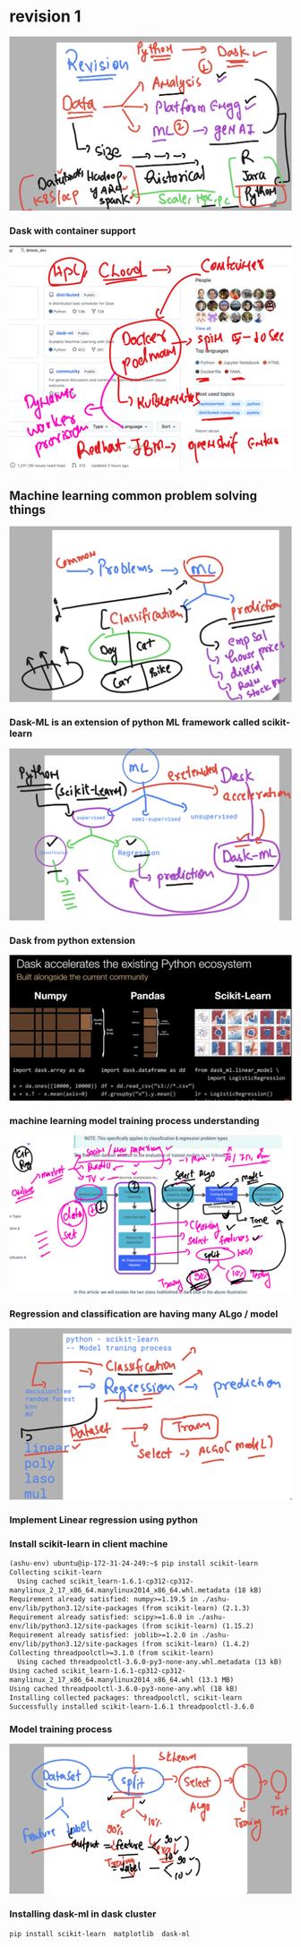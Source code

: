 # revision 1 

<img src="rev1.png">

### Dask with  container support 

<img src="rev2.png">

## Machine learning common problem solving things 

<img src="ml1.png">

### Dask-ML is an extension of python ML framework called scikit-learn

<img src="ml2.png">

### Dask from python extension 

<img src="ml3.png">

### machine learning model training process understanding 

<img src="ml4.png">

### Regression and classification are having many ALgo / model 

<img src="ml5.png">

### Implement Linear regression using python 

### Install scikit-learn in client machine 

```
(ashu-env) ubuntu@ip-172-31-24-249:~$ pip install scikit-learn 
Collecting scikit-learn
  Using cached scikit_learn-1.6.1-cp312-cp312-manylinux_2_17_x86_64.manylinux2014_x86_64.whl.metadata (18 kB)
Requirement already satisfied: numpy>=1.19.5 in ./ashu-env/lib/python3.12/site-packages (from scikit-learn) (2.1.3)
Requirement already satisfied: scipy>=1.6.0 in ./ashu-env/lib/python3.12/site-packages (from scikit-learn) (1.15.2)
Requirement already satisfied: joblib>=1.2.0 in ./ashu-env/lib/python3.12/site-packages (from scikit-learn) (1.4.2)
Collecting threadpoolctl>=3.1.0 (from scikit-learn)
  Using cached threadpoolctl-3.6.0-py3-none-any.whl.metadata (13 kB)
Using cached scikit_learn-1.6.1-cp312-cp312-manylinux_2_17_x86_64.manylinux2014_x86_64.whl (13.1 MB)
Using cached threadpoolctl-3.6.0-py3-none-any.whl (18 kB)
Installing collected packages: threadpoolctl, scikit-learn
Successfully installed scikit-learn-1.6.1 threadpoolctl-3.6.0

```


### Model training process 

<img src="mds.png">


### Installing dask-ml in dask cluster 

```
pip install scikit-learn  matplotlib  dask-ml 

```

